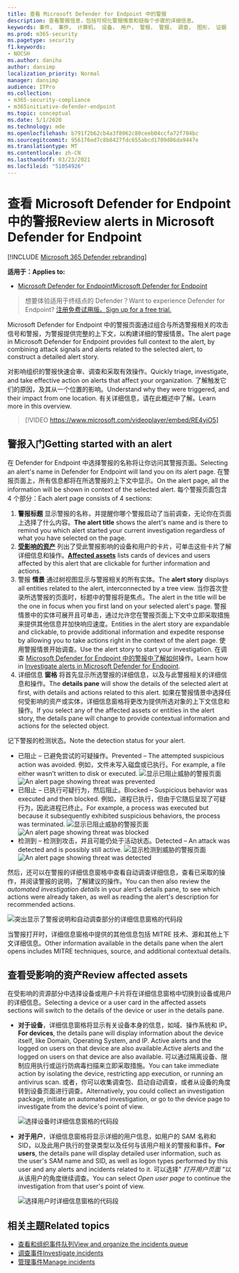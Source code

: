 ```yaml
---
title: 查看 Microsoft Defender for Endpoint 中的警报
description: 查看警报信息，包括可视化警报情景和链每个步骤的详细信息。
keywords: 事件， 事件， 计算机， 设备， 用户， 警报， 警报， 调查， 图形， 证据
ms.prod: m365-security
ms.pagetype: security
f1.keywords:
- NOCSH
ms.author: daniha
author: dansimp
localization_priority: Normal
manager: dansimp
audience: ITPro
ms.collection:
- m365-security-compliance
- m365initiative-defender-endpoint
ms.topic: conceptual
ms.date: 5/1/2020
ms.technology: mde
ms.openlocfilehash: b791f2b62cb4a3f8062c80ceeb04ccfa72f704bc
ms.sourcegitcommit: 956176ed7c8b8427fdc655abcd1709d86da9447e
ms.translationtype: MT
ms.contentlocale: zh-CN
ms.lasthandoff: 03/23/2021
ms.locfileid: "51054926"
---
```

# <a name="review-alerts-in-microsoft-defender-for-endpoint"></a><span data-ttu-id="ed8b2-104">查看 Microsoft Defender for Endpoint 中的警报</span><span class="sxs-lookup"><span data-stu-id="ed8b2-104">Review alerts in Microsoft Defender for Endpoint</span></span>

[!INCLUDE [Microsoft 365 Defender rebranding](../../includes/microsoft-defender.md)]


<span data-ttu-id="ed8b2-105">**适用于：**</span><span class="sxs-lookup"><span data-stu-id="ed8b2-105">**Applies to:**</span></span>
- [<span data-ttu-id="ed8b2-106">Microsoft Defender for Endpoint</span><span class="sxs-lookup"><span data-stu-id="ed8b2-106">Microsoft Defender for Endpoint</span></span>](https://go.microsoft.com/fwlink/?linkid=2154037)

><span data-ttu-id="ed8b2-107">想要体验适用于终结点的 Defender？</span><span class="sxs-lookup"><span data-stu-id="ed8b2-107">Want to experience Defender for Endpoint?</span></span> [<span data-ttu-id="ed8b2-108">注册免费试用版。</span><span class="sxs-lookup"><span data-stu-id="ed8b2-108">Sign up for a free trial.</span></span>](https://www.microsoft.com/microsoft-365/windows/microsoft-defender-atp?ocid=docs-wdatp-managealerts-abovefoldlink)

<span data-ttu-id="ed8b2-109">Microsoft Defender for Endpoint 中的警报页面通过组合与所选警报相关的攻击信号和警报，为警报提供完整的上下文，以构建详细的警报情景。</span><span class="sxs-lookup"><span data-stu-id="ed8b2-109">The alert page in Microsoft Defender for Endpoint provides full context to the alert, by combining attack signals and alerts related to the selected alert, to construct a detailed alert story.</span></span>

<span data-ttu-id="ed8b2-110">对影响组织的警报快速会审、调查和采取有效操作。</span><span class="sxs-lookup"><span data-stu-id="ed8b2-110">Quickly triage, investigate, and take effective action on alerts that affect your organization.</span></span> <span data-ttu-id="ed8b2-111">了解触发它们的原因，及其从一个位置的影响。</span><span class="sxs-lookup"><span data-stu-id="ed8b2-111">Understand why they were triggered, and their impact from one location.</span></span> <span data-ttu-id="ed8b2-112">有关详细信息，请在此概述中了解。</span><span class="sxs-lookup"><span data-stu-id="ed8b2-112">Learn more in this overview.</span></span>

> [!VIDEO https://www.microsoft.com/videoplayer/embed/RE4yiO5]

## <a name="getting-started-with-an-alert"></a><span data-ttu-id="ed8b2-113">警报入门</span><span class="sxs-lookup"><span data-stu-id="ed8b2-113">Getting started with an alert</span></span>

<span data-ttu-id="ed8b2-114">在 Defender for Endpoint 中选择警报的名称将让你访问其警报页面。</span><span class="sxs-lookup"><span data-stu-id="ed8b2-114">Selecting an alert's name in Defender for Endpoint will land you on its alert page.</span></span> <span data-ttu-id="ed8b2-115">在警报页面上，所有信息都将在所选警报的上下文中显示。</span><span class="sxs-lookup"><span data-stu-id="ed8b2-115">On the alert page, all the information will be shown in context of the selected alert.</span></span> <span data-ttu-id="ed8b2-116">每个警报页面包含 4 个部分：</span><span class="sxs-lookup"><span data-stu-id="ed8b2-116">Each alert page consists of 4 sections:</span></span>

1. <span data-ttu-id="ed8b2-117">**警报标题** 显示警报的名称，并提醒你哪个警报启动了当前调查，无论你在页面上选择了什么内容。</span><span class="sxs-lookup"><span data-stu-id="ed8b2-117">**The alert title** shows the alert's name and is there to remind you which alert started your current investigation regardless of what you have selected on the page.</span></span>
2. <span data-ttu-id="ed8b2-118">[**受影响的资产**](#review-affected-assets) 列出了受此警报影响的设备和用户的卡片，可单击这些卡片了解详细信息和操作。</span><span class="sxs-lookup"><span data-stu-id="ed8b2-118">[**Affected assets**](#review-affected-assets) lists cards of devices and users affected by this alert that are clickable for further information and actions.</span></span>
3. <span data-ttu-id="ed8b2-119">警报 **情景** 通过树视图显示与警报相关的所有实体。</span><span class="sxs-lookup"><span data-stu-id="ed8b2-119">The **alert story** displays all entities related to the alert, interconnected by a tree view.</span></span> <span data-ttu-id="ed8b2-120">当你首次登录所选警报的页面时，标题中的警报将是焦点。</span><span class="sxs-lookup"><span data-stu-id="ed8b2-120">The alert in the title will be the one in focus when you first land on your selected alert's page.</span></span> <span data-ttu-id="ed8b2-121">警报情景中的实体可展开且可单击，通过允许您在警报页面上下文中立即采取措施来提供其他信息并加快响应速度。</span><span class="sxs-lookup"><span data-stu-id="ed8b2-121">Entities in the alert story are expandable and clickable, to provide additional information and expedite response by allowing you to take actions right in the context of the alert page.</span></span> <span data-ttu-id="ed8b2-122">使用警报情景开始调查。</span><span class="sxs-lookup"><span data-stu-id="ed8b2-122">Use the alert story to start your investigation.</span></span> <span data-ttu-id="ed8b2-123">在调查 [Microsoft Defender for Endpoint 中的警报中了解如何](https://docs.microsoft.com/microsoft-365/security/defender-endpoint/investigate-alerts)操作。</span><span class="sxs-lookup"><span data-stu-id="ed8b2-123">Learn how in [Investigate alerts in Microsoft Defender for Endpoint](https://docs.microsoft.com/microsoft-365/security/defender-endpoint/investigate-alerts).</span></span>
4. <span data-ttu-id="ed8b2-124">详细信息 **窗格** 将首先显示所选警报的详细信息，以及与此警报相关的详细信息和操作。</span><span class="sxs-lookup"><span data-stu-id="ed8b2-124">The **details pane** will show the details of the selected alert at first, with details and actions related to this alert.</span></span> <span data-ttu-id="ed8b2-125">如果在警报情景中选择任何受影响的资产或实体，详细信息窗格将更改为提供所选对象的上下文信息和操作。</span><span class="sxs-lookup"><span data-stu-id="ed8b2-125">If you select any of the affected assets or entities in the alert story, the details pane will change to provide contextual information and actions for the selected object.</span></span>

<span data-ttu-id="ed8b2-126">记下警报的检测状态。</span><span class="sxs-lookup"><span data-stu-id="ed8b2-126">Note the detection status for your alert.</span></span> 
- <span data-ttu-id="ed8b2-127">已阻止 – 已避免尝试的可疑操作。</span><span class="sxs-lookup"><span data-stu-id="ed8b2-127">Prevented – The attempted suspicious action was avoided.</span></span> <span data-ttu-id="ed8b2-128">例如，文件未写入磁盘或已执行。</span><span class="sxs-lookup"><span data-stu-id="ed8b2-128">For example, a file either wasn’t written to disk or executed.</span></span>
<span data-ttu-id="ed8b2-129">![显示已阻止威胁的警报页面](images/detstat-prevented.png)</span><span class="sxs-lookup"><span data-stu-id="ed8b2-129">![An alert page showing threat was prevented](images/detstat-prevented.png)</span></span>
- <span data-ttu-id="ed8b2-130">已阻止 – 已执行可疑行为，然后阻止。</span><span class="sxs-lookup"><span data-stu-id="ed8b2-130">Blocked – Suspicious behavior was executed and then blocked.</span></span> <span data-ttu-id="ed8b2-131">例如，进程已执行，但由于它随后呈现了可疑行为，因此进程已终止。</span><span class="sxs-lookup"><span data-stu-id="ed8b2-131">For example, a process was executed but because it subsequently exhibited suspicious behaviors, the process was terminated.</span></span>
<span data-ttu-id="ed8b2-132">![显示已阻止威胁的警报页面](images/detstat-blocked.png)</span><span class="sxs-lookup"><span data-stu-id="ed8b2-132">![An alert page showing threat was blocked](images/detstat-blocked.png)</span></span>
- <span data-ttu-id="ed8b2-133">检测到 – 检测到攻击，并且可能仍处于活动状态。</span><span class="sxs-lookup"><span data-stu-id="ed8b2-133">Detected – An attack was detected and is possibly still active.</span></span>
<span data-ttu-id="ed8b2-134">![显示检测到威胁的警报页面](images/detstat-detected.png)</span><span class="sxs-lookup"><span data-stu-id="ed8b2-134">![An alert page showing threat was detected](images/detstat-detected.png)</span></span>




<span data-ttu-id="ed8b2-135">然后，还可以在警报的详细信息窗格中查看自动调查详细信息，查看已采取的操作，并阅读警报的说明，了解建议的操作。</span><span class="sxs-lookup"><span data-stu-id="ed8b2-135">You can then also review the *automated investigation details* in your alert's details pane, to see which actions were already taken, as well as reading the alert's description for recommended actions.</span></span>

![突出显示了警报说明和自动调查部分的详细信息窗格的代码段](images/alert-air-and-alert-description.png)

<span data-ttu-id="ed8b2-137">当警报打开时，详细信息窗格中提供的其他信息包括 MITRE 技术、源和其他上下文详细信息。</span><span class="sxs-lookup"><span data-stu-id="ed8b2-137">Other information available in the details pane when the alert opens includes MITRE techniques, source, and additional contextual details.</span></span>




## <a name="review-affected-assets"></a><span data-ttu-id="ed8b2-138">查看受影响的资产</span><span class="sxs-lookup"><span data-stu-id="ed8b2-138">Review affected assets</span></span>

<span data-ttu-id="ed8b2-139">在受影响的资源部分中选择设备或用户卡片将在详细信息窗格中切换到设备或用户的详细信息。</span><span class="sxs-lookup"><span data-stu-id="ed8b2-139">Selecting a device or a user card in the affected assets sections will switch to the details of the device or user in the details pane.</span></span>

- <span data-ttu-id="ed8b2-140">**对于设备**，详细信息窗格将显示有关设备本身的信息，如域、操作系统和 IP。</span><span class="sxs-lookup"><span data-stu-id="ed8b2-140">**For devices**, the details pane will display information about the device itself, like Domain, Operating System, and IP.</span></span> <span data-ttu-id="ed8b2-141">Active alerts and the logged on users on that device are also available.</span><span class="sxs-lookup"><span data-stu-id="ed8b2-141">Active alerts and the logged on users on that device are also available.</span></span> <span data-ttu-id="ed8b2-142">可以通过隔离设备、限制应用执行或运行防病毒扫描来立即采取措施。</span><span class="sxs-lookup"><span data-stu-id="ed8b2-142">You can take immediate action by isolating the device, restricting app execution, or running an antivirus scan.</span></span> <span data-ttu-id="ed8b2-143">或者，你可以收集调查包、启动自动调查，或者从设备的角度转到设备页面进行调查。</span><span class="sxs-lookup"><span data-stu-id="ed8b2-143">Alternatively, you could collect an investigation package, initiate an automated investigation, or go to the device page to investigate from the device's point of view.</span></span>

   ![选择设备时详细信息窗格的代码段](images/device-page-details.png)

- <span data-ttu-id="ed8b2-145">**对于用户**，详细信息窗格将显示详细的用户信息，如用户的 SAM 名称和 SID，以及此用户执行的登录类型以及任何与该用户相关的警报和事件。</span><span class="sxs-lookup"><span data-stu-id="ed8b2-145">**For users**, the details pane will display detailed user information, such as the user's SAM name and SID, as well as logon types performed by this user and any alerts and incidents related to it.</span></span> <span data-ttu-id="ed8b2-146">可以选择" *打开用户页面* "以从该用户的角度继续调查。</span><span class="sxs-lookup"><span data-stu-id="ed8b2-146">You can select *Open user page* to continue the investigation from that user's point of view.</span></span>

   ![选择用户时详细信息窗格的代码段](images/user-page-details.png)


## <a name="related-topics"></a><span data-ttu-id="ed8b2-148">相关主题</span><span class="sxs-lookup"><span data-stu-id="ed8b2-148">Related topics</span></span>

- [<span data-ttu-id="ed8b2-149">查看和组织事件队列</span><span class="sxs-lookup"><span data-stu-id="ed8b2-149">View and organize the incidents queue</span></span>](view-incidents-queue.md)
- [<span data-ttu-id="ed8b2-150">调查事件</span><span class="sxs-lookup"><span data-stu-id="ed8b2-150">Investigate incidents</span></span>](investigate-incidents.md)
- [<span data-ttu-id="ed8b2-151">管理事件</span><span class="sxs-lookup"><span data-stu-id="ed8b2-151">Manage incidents</span></span>](manage-incidents.md)
